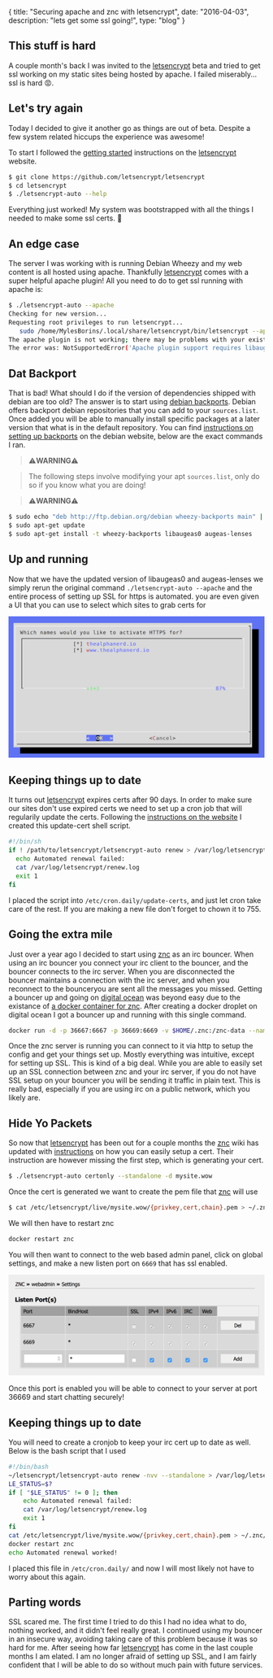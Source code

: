 {
  title: "Securing apache and znc with letsencrypt",
  date:  "2016-04-03",
  description: "lets get some ssl going!",
  type: "blog"
}

## This stuff is hard

A couple month's back I was invited to the [letsencrypt][letsencrypt] beta and tried to get ssl working on my static sites being hosted by apache. I failed miserably... ssl is hard 😡.

## Let's try again

Today I decided to give it another go as things are out of beta. Despite a few system related hiccups the experience was awesome!


To start I followed the [getting started][getting-started] instructions on the [letsencrypt][letsencrypt] website.

```sh
$ git clone https://github.com/letsencrypt/letsencrypt
$ cd letsencrypt
$ ./letsencrypt-auto --help
```

Everything just worked! My system was bootstrapped with all the things I needed to make some ssl certs. 🎉

## An edge case

The server I was working with is running Debian Wheezy and my web content is all hosted using apache. Thankfully [letsencrypt][letsencrypt] comes with a super helpful apache plugin! All you need to do to get ssl running with apache is:

```sh
$ ./letsencrypt-auto --apache
Checking for new version...
Requesting root privileges to run letsencrypt...
   sudo /home/MylesBorins/.local/share/letsencrypt/bin/letsencrypt --apache
The apache plugin is not working; there may be problems with your existing configuration.
The error was: NotSupportedError('Apache plugin support requires libaugeas0 and augeas-lenses version 1.2.0 or higher, please make sure you have you have those installed.',)
```

## Dat Backport

That is bad! What should I do if the version of dependencies shipped with debian are too old? The answer is to start using [debian backports][backports]. Debian offers backport debian repositories that you can add to your `sources.list`. Once added you will be able to manually install specific packages at a later version that what is in the default repository. You can find [instructions on setting up backports][backports-instructions] on the debian website, below are the exact commands I ran.

> ⚠️**WARNING**⚠️

> The following steps involve modifying your apt `sources.list`, only do so if you know what you are doing!

> ⚠️**WARNING**⚠️

```sh
$ sudo echo "deb http://ftp.debian.org/debian wheezy-backports main" | sudo tee -a /etc/apt/sources.list
$ sudo apt-get update
$ sudo apt-get install -t wheezy-backports libaugeas0 augeas-lenses
```

## Up and running

Now that we have the updated version of libaugeas0 and augeas-lenses we simply rerun the original command ```./letsencrypt-auto --apache``` and the entire process of setting up SSL for https is automated. you are even given a UI that you can use to select which sites to grab certs for

![It's a cert](/images/letsencrypt/cli-ui.png)

## Keeping things up to date

It turns out [letsencrypt][letsencrypt] expires certs after 90 days. In order to make sure our sites don't use expired certs we need to set up a cron job that will regularily update the certs. Following the [instructions on the website][backports-instructions] I created this update-cert shell script.

```sh
#!/bin/sh
if ! /path/to/letsencrypt/letsencrypt-auto renew > /var/log/letsencrypt/renew.log 2>&1 ; then
  echo Automated renewal failed:
  cat /var/log/letsencrypt/renew.log
  exit 1
fi
```

I placed the script into `/etc/cron.daily/update-certs`, and just let cron take care of the rest. If you are making a new file don't forget to chown it to 755.

## Going the extra mile

Just over a year ago I decided to start using [znc][znc] as an irc bouncer. When using an irc bouncer you connect your irc client to the bouncer, and the bouncer connects to the irc server. When you are disconnected the bouncer maintains a connection with the irc server, and when you reconnect to the bounceryou are sent all the messages you missed. Getting a bouncer up and going on [digital ocean][digital-ocean] was beyond easy due to the existance of [a docker container for znc][znc-docker]. After creating a docker droplet on digital ocean I got a bouncer up and running with this single command.

```sh
docker run -d -p 36667:6667 -p 36669:6669 -v $HOME/.znc:/znc-data --name znc jimeh/znc
```

Once the znc server is running you can connect to it via http to setup the config and get your things set up. Mostly everything was intuitive, except for setting up SSL. This is kind of a big deal. While you are able to easily set up an SSL connection between znc and your irc server, if you do not have SSL setup on your bouncer you will be sending it traffic in plain text. This is really bad, especially if you are using irc on a public network, which you likely are.

## Hide Yo Packets

So now that [letsencrypt][letsencrypt] has been out for a couple months the [znc][znc] wiki has updated with [instructions][znc-instructions] on how you can easily setup a cert. Their instruction are however missing the first step, which is generating your cert.

```sh
$ ./letsencrypt-auto certonly --standalone -d mysite.wow
```

Once the cert is generated we want to create the pem file that [znc][znc] will use

```sh
$ cat /etc/letsencrypt/live/mysite.wow/{privkey,cert,chain}.pem > ~/.znc/znc.pem
```

We will then have to restart znc

```sh
docker restart znc
```

You will then want to connect to the web based admin panel, click on global settings, and make a new listen port on `6669` that has ssl enabled.

![enabling ssl in the znc admin panel](/images/letsencrypt/znc-admin.png)

Once this port is enabled you will be able to connect to your server at port 36669 and start chatting securely!

## Keeping things up to date

You will need to create a cronjob to keep your irc cert up to date as well. Below is the bash script that I used

```bash
#!/bin/bash
~/letsencrypt/letsencrypt-auto renew -nvv --standalone > /var/log/letsencrypt/renew.log 2>&1
LE_STATUS=$?
if [ "$LE_STATUS" != 0 ]; then
    echo Automated renewal failed:
    cat /var/log/letsencrypt/renew.log
    exit 1
fi
cat /etc/letsencrypt/live/mysite.wow/{privkey,cert,chain}.pem > ~/.znc/znc.pem
docker restart znc
echo Automated renewal worked!
```

I placed this file in `/etc/cron.daily/` and now I will most likely not have to worry about this again.

## Parting words

SSL scared me. The first time I tried to do this I had no idea what to do, nothing worked, and it didn't feel really great. I continued using my bouncer in an insecure way, avoiding taking care of this problem because it was so hard for me. After seeing how far [letsencrypt][letsencrypt] has come in the last couple months I am elated. I am no longer afraid of setting up SSL, and I am fairly confident that I will be able to do so without much pain with future services.

[letsencrypt]: https://letsencrypt.org/
[getting-started]: https://letsencrypt.org/getting-started/
[backports]: http://backports.debian.org/
[backports-instructions]: http://backports.debian.org/Instructions/
[znc-docker]: https://github.com/jimeh/docker-znc
[znc]: http://wiki.znc.in/ZNC
[digital-ocean]: http://digitalocean.com/
[znc-instructions]: http://wiki.znc.in/Signed_SSL_certificate#LetsEncrypt
